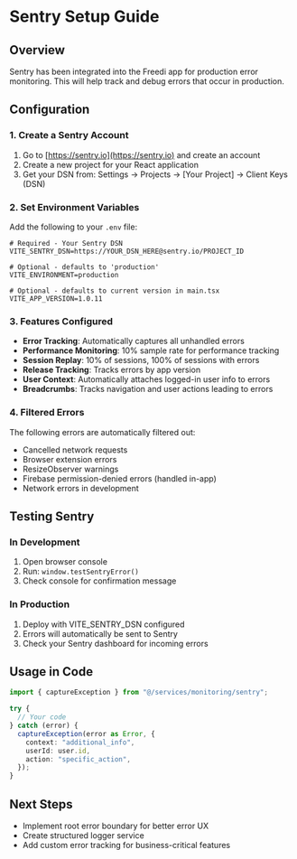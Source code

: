# Sentry Setup Guide

## Overview

Sentry has been integrated into the Freedi app for production error monitoring. This will help track and debug errors that occur in production.

## Configuration

### 1. Create a Sentry Account

1. Go to [https://sentry.io](https://sentry.io) and create an account
2. Create a new project for your React application
3. Get your DSN from: Settings → Projects → [Your Project] → Client Keys (DSN)

### 2. Set Environment Variables

Add the following to your `.env` file:

```env
# Required - Your Sentry DSN
VITE_SENTRY_DSN=https://YOUR_DSN_HERE@sentry.io/PROJECT_ID

# Optional - defaults to 'production'
VITE_ENVIRONMENT=production

# Optional - defaults to current version in main.tsx
VITE_APP_VERSION=1.0.11
```

### 3. Features Configured

- **Error Tracking**: Automatically captures all unhandled errors
- **Performance Monitoring**: 10% sample rate for performance tracking
- **Session Replay**: 10% of sessions, 100% of sessions with errors
- **Release Tracking**: Tracks errors by app version
- **User Context**: Automatically attaches logged-in user info to errors
- **Breadcrumbs**: Tracks navigation and user actions leading to errors

### 4. Filtered Errors

The following errors are automatically filtered out:

- Cancelled network requests
- Browser extension errors
- ResizeObserver warnings
- Firebase permission-denied errors (handled in-app)
- Network errors in development

## Testing Sentry

### In Development

1. Open browser console
2. Run: `window.testSentryError()`
3. Check console for confirmation message

### In Production

1. Deploy with VITE_SENTRY_DSN configured
2. Errors will automatically be sent to Sentry
3. Check your Sentry dashboard for incoming errors

## Usage in Code

```typescript
import { captureException } from "@/services/monitoring/sentry";

try {
  // Your code
} catch (error) {
  captureException(error as Error, {
    context: "additional_info",
    userId: user.id,
    action: "specific_action",
  });
}
```

## Next Steps

- Implement root error boundary for better error UX
- Create structured logger service
- Add custom error tracking for business-critical features
